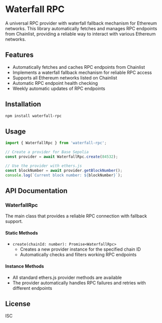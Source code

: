 # Waterfall RPC

A universal RPC provider with waterfall fallback mechanism for Ethereum networks. This library automatically fetches and manages RPC endpoints from Chainlist, providing a reliable way to interact with various Ethereum networks.

## Features

- Automatically fetches and caches RPC endpoints from Chainlist
- Implements a waterfall fallback mechanism for reliable RPC access
- Supports all Ethereum networks listed on Chainlist
- Automatic RPC endpoint health checking
- Weekly automatic updates of RPC endpoints

## Installation

```bash
npm install waterfall-rpc
```

## Usage

```typescript
import { WaterfallRpc } from 'waterfall-rpc';

// Create a provider for Base Sepolia
const provider = await WaterfallRpc.create(84532);

// Use the provider with ethers.js
const blockNumber = await provider.getBlockNumber();
console.log(`Current block number: ${blockNumber}`);
```

## API Documentation

### WaterfallRpc

The main class that provides a reliable RPC connection with fallback support.

#### Static Methods

- `create(chainId: number): Promise<WaterfallRpc>`
  - Creates a new provider instance for the specified chain ID
  - Automatically checks and filters working RPC endpoints

#### Instance Methods

- All standard ethers.js provider methods are available
- The provider automatically handles RPC failures and retries with different endpoints

## License

ISC

